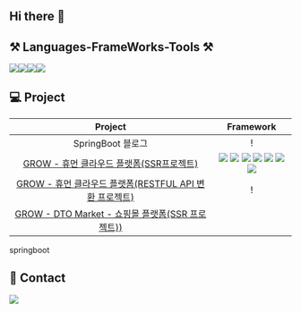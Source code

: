 ## Hi there 👋

## ⚒️ Languages-FrameWorks-Tools ⚒️ 
<div style="display: flex; align-items: flex-start;">
   <img src="https://skillicons.dev/icons?i=js,html,css,bootstrap,jquery">
   <img src="https://skillicons.dev/icons?i=java,spring&theme=light">
   <img src="https://skillicons.dev/icons?i=gradle,mysql,postman,aws">
   <img src="https://skillicons.dev/icons?i=idea,vscode,ps,ai,xd,git,github,notion">
</div>

 <!--
  [![My Skills](https://skillicons.dev/icons?i=js,html,css,bootstrap,jquery)](https://skillicons.dev)
  [![My Skills](https://skillicons.dev/icons?i=java,spring&theme=light)](https://skillicons.dev)
  [![My Skills](https://skillicons.dev/icons?i=gradle,mysql,postman,aws)](https://skillicons.dev)
  [![My Skills](https://skillicons.dev/icons?i=idea,vscode,ps,ai,xd,git,github,notion)](https://skillicons.dev)
 -->


## 💻 Project
|Project|Framework|
|:---:|:---:|
|SpringBoot 블로그|!|
|<a href="https://github.com/yuzusim/project-grow" target="_blank">GROW - 휴먼 클라우드 플랫폼(SSR프로젝트)</a>|<img src="https://img.shields.io/badge/spring boot-00DD00?style=flat&logo=spring boot&logoColor=white"> <img src="https://img.shields.io/badge/HTML5-E34F26?style=flat&logo=HTML5&logoColor=white"> <img src="https://img.shields.io/badge/CSS3-1572B6?style=flat&logo=CSS3&logoColor=white"> <img src="https://img.shields.io/badge/bootstrap-7952B3?style=flate&logo=bootstrap&logoColor=white"> <img src="https://img.shields.io/badge/javascrip-F7DF1E?style=flat&logo=spring&logoColor=white"> <img src="https://img.shields.io/badge/JPA-E34F26?style=flat&logo=spring&logoColor=white"> <img src="https://img.shields.io/badge/jquery-0769AD?style=flat&logo=jquery&logoColor=white">|
|<a href="https://github.com/yuzusim/spring-grow-restapi" target="_blank">GROW - 휴먼 클라우드 플랫폼(RESTFUL API 변환 프로젝트)</a>|!|
|<a href="https://github.com/yuzusim/finalproject-dtomarket" target="_blank">GROW - DTO Market - 쇼핑몰 플랫폼(SSR 프로젝트))</a>||


<!--
<div style="display: flex; align-items: flex-start;">
  <img src="https://img.shields.io/badge/spring boot-6DB33F?style=flat&logo=spring boot&logoColor=white">
  <img src="https://img.shields.io/badge/HTML5-E34F26?style=flat&logo=HTML5&logoColor=white">
  <img src="https://img.shields.io/badge/CSS3-1572B6?style=flat&logo=CSS3&logoColor=white">
  <img src="https://img.shields.io/badge/bootstrap-7952B3?style=flate&logo=bootstrap&logoColor=white">
   
  <img src="https://img.shields.io/badge/JPA-E34F26?style=flat&logo=spring&logoColor=white">
  
  <img src="https://img.shields.io/badge/jquery-0769AD?style=flat&logo=jquery&logoColor=white">
</div>-->




springboot


## 📧 Contact
<a href="mailto:(yuzusim@gmail.com)" target="_blank" >
      <img src="https://skillicons.dev/icons?i=gmail">
    </a>


<!--
## contact
<div style="display: flex; align-items: flex-start;">
  <a href="mailto:(yuzusim@gmail.com)" target="_blank" >
    <img src="https://img.shields.io/badge/gmail-EA4335?style=for-the-badge&logo=gmail&logoColor=white&link=yuzusim@gmail.com">
  </a>
  
  <div>
    <a href="mailto:(yuzusim@gmail.com)" target="_blank" >
      <img src="https://img.shields.io/badge/gmail-EA4335?style=for-the-badge&logo=gmail&logoColor=white&link=yuzusim@gmail.com">
    </a>
    <a href="mailto:(yuzusim@gmail.com)" target="_blank" >
      <img src="https://skillicons.dev/icons?i=gmail">
    </a>

    https://skillicons.dev/icons?i=gmail
  </div>
  <div>
    <a href="https://flat-record-041.notion.site/f37f51d2bc184c54bebf4e22df4d36ba?pvs=4" target="_blank">
      <img src="https://img.shields.io/badge/kakaotalk-FFCD00?style=for-the-badge&logo=kakaotalk&logoColor=white">
    </a>
  </div>

-->


<!--
### Hi there 👋

![Anurag's GitHub stats](https://github-readme-stats.vercel.app/api?username=yuzusim&show_icons=true&theme=buefy)

  <img src="https://img.shields.io/badge/Flutter-02569B?style=for-the-badge&logo=Flutter&logoColor=white">
  
<img src="https://techstack-generator.vercel.app/docker-icon.svg" alt="icon" width="65" height="65" />
**yuzusim/yuzusim** is a ✨ _special_ ✨ repository because its `README.md` (this file) appears on your GitHub profile.

Here are some ideas to get you started:

- 🔭 I’m currently working on ...
- 🌱 I’m currently learning ...
- 👯 I’m looking to collaborate on ...
- 🤔 I’m looking for help with ...
- 💬 Ask me about ...
- 📫 How to reach me: ...
- 😄 Pronouns: ...
- ⚡ Fun fact: ...


![](./profile-3d-contrib/profile-night-rainbow.svg)

profile-3d-contrib/profile-green-animate.svg
profile-3d-contrib/profile-green.svg
profile-3d-contrib/profile-season-animate.svg
profile-3d-contrib/profile-season.svg
profile-3d-contrib/profile-south-season-animate.svg
profile-3d-contrib/profile-south-season.svg
profile-3d-contrib/profile-night-view.svg
profile-3d-contrib/profile-night-green.svg
profile-3d-contrib/profile-night-rainbow.svg
profile-3d-contrib/profile-gitblock.svg

profile-3d-contrib/profile-customize.svg

-->
